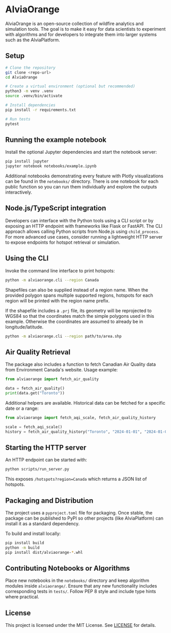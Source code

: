 # AlviaOrange

AlviaOrange is an open-source collection of wildfire analytics and simulation tools.
The goal is to make it easy for data scientists to experiment with algorithms and
for developers to integrate them into larger systems such as the AlviaPlatform.

## Setup

```bash
# Clone the repository
git clone <repo-url>
cd AlviaOrange

# Create a virtual environment (optional but recommended)
python3 -m venv .venv
source .venv/bin/activate

# Install dependencies
pip install -r requirements.txt

# Run tests
pytest
```

## Running the example notebook

Install the optional Jupyter dependencies and start the notebook server:

```bash
pip install jupyter
jupyter notebook notebooks/example.ipynb
```

Additional notebooks demonstrating every feature with Plotly visualizations can
be found in the `notebooks/` directory. There is one notebook for each public
function so you can run them individually and explore the outputs
interactively.

## Node.js/TypeScript integration

Developers can interface with the Python tools using a CLI script or by exposing an
HTTP endpoint with frameworks like Flask or FastAPI. The CLI approach allows calling
Python scripts from Node.js using `child_process`. For more advanced use cases,
consider running a lightweight HTTP server to expose endpoints for hotspot
retrieval or simulation.

## Using the CLI

Invoke the command line interface to print hotspots:

```bash
python -m alviaorange.cli --region Canada
```

Shapefiles can also be supplied instead of a region name. When the provided
polygon spans multiple supported regions, hotspots for each region will be
printed with the region name prefix.

If the shapefile includes a `.prj` file, its geometry will be reprojected to
WGS84 so that the coordinates match the simple polygons used in this example.
Otherwise the coordinates are assumed to already be in longitude/latitude.

```bash
python -m alviaorange.cli --region path/to/area.shp
```

## Air Quality Retrieval

The package also includes a function to fetch Canadian Air Quality data from
Environment Canada's website. Usage example:

```python
from alviaorange import fetch_air_quality

data = fetch_air_quality()
print(data.get("Toronto"))
```

Additional helpers are available. Historical data can be fetched for a
specific date or a range:

```python
from alviaorange import fetch_aqi_scale, fetch_air_quality_history

scale = fetch_aqi_scale()
history = fetch_air_quality_history("Toronto", "2024-01-01", "2024-01-02")
```

## Starting the HTTP server

An HTTP endpoint can be started with:

```bash
python scripts/run_server.py
```

This exposes `/hotspots?region=Canada` which returns a JSON list of hotspots.

## Packaging and Distribution

The project uses a `pyproject.toml` file for packaging. Once stable, the package can
be published to PyPI so other projects (like AlviaPlatform) can install it as a
standard dependency.

To build and install locally:

```bash
pip install build
python -m build
pip install dist/alviaorange-*.whl
```

## Contributing Notebooks or Algorithms

Place new notebooks in the `notebooks/` directory and keep algorithm modules inside
`alviaorange/`. Ensure that any new functionality includes corresponding tests in
`tests/`. Follow PEP 8 style and include type hints where practical.

## License

This project is licensed under the MIT License. See [LICENSE](LICENSE) for details.
